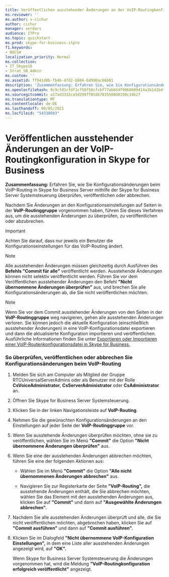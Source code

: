```yaml
---
title: Veröffentlichen ausstehender Änderungen an der VoIP-Routingkonfiguration in Skype for Business
ms.reviewer: ''
ms.author: v-cichur
author: cichur
manager: serdars
audience: ITPro
ms.topic: quickstart
ms.prod: skype-for-business-itpro
f1.keywords:
- NOCSH
localization_priority: Normal
ms.collection:
- IT_Skype16
- Strat_SB_Admin
ms.custom: ''
ms.assetid: ff941d0b-fb4b-47d2-b866-6d990ac66b81
description: 'Zusammenfassung: Erfahren Sie, wie Sie Konfigurationsänderungen beim VoIP-Routing in Skype for Business Server mithilfe der Skype for Business Server Systemsteuerung überprüfen, veröffentlichen oder abbrechen.'
ms.openlocfilehash: 9c9cfd1cfdf1cf58f58cfcbf77abb54f9068609414a3b141b4fb643abcf4ac83
ms.sourcegitcommit: a17ad3332ca5d2997f85db7835500d8190c34b2f
ms.translationtype: MT
ms.contentlocale: de-DE
ms.lasthandoff: 08/05/2021
ms.locfileid: "54338693"
---
```

# <a name="publish-pending-changes-to-the-voice-routing-configuration-in-skype-for-business"></a>Veröffentlichen ausstehender Änderungen an der VoIP-Routingkonfiguration in Skype for Business
 
**Zusammenfassung:** Erfahren Sie, wie Sie Konfigurationsänderungen beim VoIP-Routing in Skype for Business Server mithilfe der Skype for Business Server Systemsteuerung überprüfen, veröffentlichen oder abbrechen.
  
Nachdem Sie Änderungen an den Konfigurationseinstellungen auf Seiten in der **VoIP-Routinggruppe** vorgenommen haben, führen Sie dieses Verfahren aus, um die ausstehenden Änderungen zu überprüfen, zu veröffentlichen oder abzubrechen.
  
> [!IMPORTANT]
> Achten Sie darauf, dass nur jeweils ein Benutzer die Konfigurationseinstellungen für das VoIP-Routing ändert. 
  
> [!NOTE]
> Alle ausstehenden Änderungen müssen gleichzeitig durch Ausführen des **Befehls "Commit für alle"** veröffentlicht werden. Ausstehende Änderungen können nicht selektiv veröffentlicht werden. Führen Sie vor dem Veröffentlichen ausstehender Änderungen den Befehl **"Nicht übernommene Änderungen überprüfen"** aus, und brechen Sie alle Konfigurationsänderungen ab, die Sie nicht veröffentlichen möchten.
  
> [!NOTE]
> Wenn Sie vor dem Commit ausstehender Änderungen von den Seiten in der **VoIP-Routinggruppe** weg navigieren, gehen alle ausstehenden Änderungen verloren. Sie können jedoch die aktuelle Konfiguration (einschließlich ausstehender Änderungen) in eine VoIP-Konfigurationsdatei exportieren und dann die aktualisierte Konfiguration importieren und veröffentlichen. Ausführliche Informationen finden Sie unter [Exportieren oder Importieren einer VoIP-Routenkonfigurationsdatei in Skype for Business.](voice-route-configuration-import-export.md) 
  
### <a name="to-review-publish-or-cancel-voice-routing-configuration-changes"></a>So überprüfen, veröffentlichen oder abbrechen Sie Konfigurationsänderungen beim VoIP-Routing

1. Melden Sie sich am Computer als Mitglied der Gruppe RTCUniversalServerAdmins oder als Benutzer mit der Rolle **CsVoiceAdministrator**, **CsServerAdministrator** oder **CsAdministrator** an.
    
2. Öffnen Sie Skype for Business Server Systemsteuerung.
    
3. Klicken Sie in der linken Navigationsleiste auf **VoIP-Routing**.
    
4. Nehmen Sie die gewünschten Konfigurationsänderungen an den Einstellungen auf jeder Seite der **VoIP-Routinggruppe** vor.
    
5. Wenn Sie ausstehende Änderungen überprüfen möchten, ohne sie zu veröffentlichen, wählen Sie im Menü **"Commit"** die Option **"Nicht übernommene Änderungen überprüfen"** aus.
    
6. Wenn Sie eine der ausstehenden Änderungen abbrechen möchten, führen Sie eine der folgenden Aktionen aus:
    
   - Wählen Sie im Menü **"Commit"** die Option **"Alle nicht übernommenen Änderungen abbrechen"** aus.
    
   - Navigieren Sie zur Registerkarte der Seite **"VoIP-Routing",** die ausstehende Änderungen enthält, die Sie abbrechen möchten, wählen Sie das Element mit den ausstehenden Änderungen aus, klicken Sie auf **"Commit"** und dann auf **"Ausgewählte Änderungen abbrechen".**
    
7. Nachdem Sie alle ausstehenden Änderungen überprüft und alle, die Sie nicht veröffentlichen möchten, abgebrochen haben, klicken Sie auf **"Commit ausführen"** und dann auf **"Commit ausführen".**
    
8. Klicken Sie im Dialogfeld **"Nicht übernommene VoIP-Konfiguration Einstellungen",** in dem eine Liste aller ausstehenden Änderungen angezeigt wird, auf **"OK".** 
    
    Wenn Skype for Business Server Systemsteuerung die Änderungen vorgenommen hat, wird die Meldung **"VoIP-Routingkonfiguration erfolgreich veröffentlicht"** angezeigt.
    

